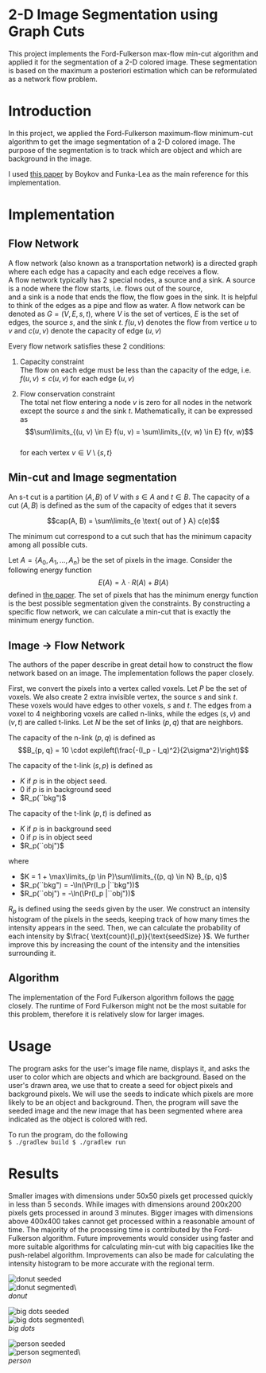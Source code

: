 

# 2-D Image Segmentation using Graph Cuts

This project implements the Ford-Fulkerson max-flow min-cut algorithm and applied it for the segmentation of a 2-D colored image. These segmentation is based on the maximum a posteriori estimation which can be reformulated as a network flow problem.

# Introduction

In this project, we applied the Ford-Fulkerson maximum-flow minimum-cut algorithm to get the image segmentation of a 2-D colored image. The purpose of the segmentation is to track which are object and which are background in the image.

I used [this paper](https://www.csd.uwo.ca/~yboykov/Papers/ijcv06.pdf) by Boykov and Funka-Lea as the main reference for this implementation.

# Implementation

## Flow Network

A flow network (also known as a transportation network) is a directed graph where each edge has a capacity and each edge receives a flow.    
A flow network typically has 2 special nodes, a source and a sink. A source is a node where the flow starts, i.e. flows out of the source,    
and a sink is a node that ends the flow, the flow goes in the sink. It is helpful to think of the edges as a pipe and flow as water. A flow network can be denoted as $G = (V, E, s, t)$, where $V$ is the set of vertices, $E$ is the set of edges, the source $s$, and the sink $t$. $f(u, v)$ denotes the flow from vertice $u$ to $v$ and $c(u, v)$ denote the capacity of edge $(u, v)$

Every flow network satisfies these 2 conditions:

1. Capacity constraint  
   The flow on each edge must be less than the capacity of the edge, i.e. $f(u, v) \leq c(u, v)$ for each edge $(u, v)$

2. Flow conservation constraint  
   The total net flow entering a node $v$ is zero for all nodes in the network except the source $s$ and the sink $t$. Mathematically, it can be expressed as  
   $$\sum\limits_{(u, v) \in E} f(u, v) = \sum\limits_{(v, w) \in E} f(v, w)$$  
   for each vertex $v \in V \setminus \{s, t\}$

## Min-cut and Image segmentation

An s-t cut is a partition $(A, B)$ of $V$ with $s \in A$ and $t \in B$. The capacity of a cut $(A, B)$ is defined as the sum of the capacity of edges that it severs

$$cap(A, B) = \sum\limits_{e \text{ out of } A} c(e)$$

The minimum cut correspond to a cut such that has the minimum capacity among all possible cuts.

Let $A = \{A_0, A_1, ..., A_n\}$ be the set of pixels in the image. Consider the following energy function
$$E(A) = \lambda \cdot R(A) + B(A)$$
defined in [the paper](https://www.csd.uwo.ca/~yboykov/Papers/ijcv06.pdf). The set of pixels that has the minimum energy function is the best possible segmentation given the constraints. By constructing a specific flow network, we can calculate a min-cut that is exactly the minimum energy function.

## Image -> Flow Network

The authors of the paper describe in great detail how to construct the flow network based on an image. The implementation follows the paper closely.

First, we convert the pixels into a vertex called voxels. Let $P$ be the set of voxels. We also create 2 extra invisible vertex, the source $s$ and sink $t$. These voxels would have edges to other voxels, $s$ and $t$. The edges from a voxel to 4 neighboring voxels are called n-links, while the edges $(s, v)$ and $(v, t)$ are called t-links. Let $N$ be the set of links $(p, q)$ that are neighbors.

The capacity of the n-link $(p, q)$ is defined as
$$B_{p, q} = 10 \cdot exp\left(\frac{-(I_p - I_q)^2}{2\sigma^2}\right)$$

The capacity of the t-link $(s, p)$ is defined as
- $K$ if $p$ is in the object seed.
- 0 if $p$ is in background seed
- $R_p(``bkg")$

The capacity of the t-link $(p, t)$ is defined as
- $K$ if $p$ is in background seed
- 0 if $p$ is in object seed
- $R_p(``obj")$

where
- $K = 1 + \max\limits_{p \in P}\sum\limits_{(p, q) \in N} B_{p, q}$
- $R_p(``bkg") = -\ln(\Pr(I_p |``bkg"))$
- $R_p(``obj") = -\ln(\Pr(I_p |``obj"))$

$R_p$ is defined using the seeds given by the user. We construct an intensity histogram of the pixels in the seeds, keeping track of how many times the intensity appears in the seed. Then, we can calculate the probability of each intensity by $\frac{   \text{count}(I_p)}{\text{seedSize}      }$. We further improve this by increasing the count of the intensity and the intensities surrounding it.


## Algorithm

The implementation of the Ford Fulkerson algorithm follows the [page](https://algs4.cs.princeton.edu/64maxflow/)  closely. The runtime of Ford Fulkerson might not be the most suitable for this problem, therefore it is relatively slow for larger images.

# Usage

The program asks for the user's image file name, displays it, and asks the user to color which are objects and which are background. Based on the user's drawn area, we use that to create a seed for object pixels and background pixels. We will use the seeds to indicate which pixels are more likely to be an object and background. Then, the program will save the seeded image and the new image that has been segmented where area indicated as the object is colored with red.

To run the program, do the following  
``` $ ./gradlew build $ ./gradlew run ```
# Results

Smaller images with dimensions under 50x50 pixels get processed quickly in less than 5 seconds. While images with dimensions around 200x200 pixels gets processed in around 3 minutes. Bigger images with dimensions above 400x400 takes cannot get processed within a reasonable amount of time. The majority of the processing time is contributed by the Ford-Fulkerson algorithm. Future improvements would consider using faster and more suitable algorithms for calculating min-cut with big capacities like the push-relabel algorithm. Improvements can also be made for calculating the intensity histogram to be more accurate with the regional term.

![donut seeded](images/donut-seeded-enlarged.jpg)  
![donut segmented](images/donut-segmented-enlarged.jpg)\  
*donut*

![big dots seeded](images/big-dots-seeded.png)  
![big dots segmented](images/big-dots-segmented.png)\  
*big dots*

![person seeded](images/person-seeded.jpg)  
![person segmented](images/person-segmented.jpg)\  
*person*